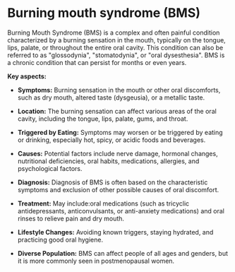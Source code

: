 # Burning mouth syndrome (BMS)

Burning Mouth Syndrome (BMS) is a complex and often painful condition characterized by a burning sensation in the mouth, typically on the tongue, lips, palate, or throughout the entire oral cavity. This condition can also be referred to as "glossodynia", "stomatodynia", or "oral dysesthesia". BMS is a chronic condition that can persist for months or even years.

**Key aspects:**

* **Symptoms:** Burning sensation in the mouth or other oral discomforts, such as dry mouth, altered taste (dysgeusia), or a metallic taste.

* **Location:**  The burning sensation can affect various areas of the oral cavity, including the tongue, lips, palate, gums, and throat. 

* **Triggered by Eating:**  Symptoms may worsen or be triggered by eating or drinking, especially hot, spicy, or acidic foods and beverages.

* **Causes:**  Potential factors include nerve damage, hormonal changes, nutritional deficiencies, oral habits, medications, allergies, and psychological factors.

* **Diagnosis:**  Diagnosis of BMS is often based on the characteristic symptoms and exclusion of other possible causes of oral discomfort.

* **Treatment:**  May include:oral medications (such as tricyclic antidepressants, anticonvulsants, or anti-anxiety medications) and oral rinses to relieve pain and dry mouth.

* **Lifestyle Changes:**  Avoiding known triggers, staying hydrated, and practicing good oral hygiene.

* **Diverse Population:**  BMS can affect people of all ages and genders, but it is more commonly seen in postmenopausal women.

